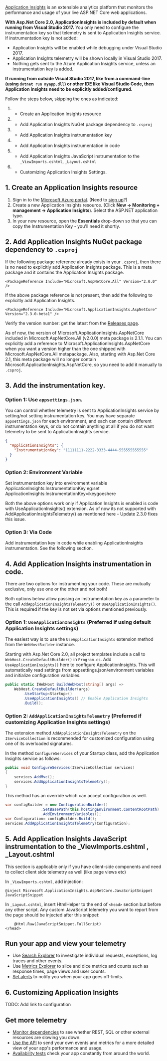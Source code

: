 [Application Insights](https://docs.microsoft.com/azure/application-insights/app-insights-asp-net) is an extensible analytics platform that monitors the performance and usage of your live ASP.NET Core web applications.

**With Asp.Net Core 2.0, ApplicationInsights is included by default when running from Visual Studio 2017.**
You only need to configure the instrumentation key so that telemetry is sent to Application Insights service.
If instrumentation key is not added:
* Application Insights will be enabled while debugging under 
Visual Studio 2017.
* Application Insights telemetry will be shown locally in Visual Studio 2017. 
* Nothing gets sent to the Azure Application Insights service, unless an instrumentation key is added.

**If running from outside Visual Studio 2017, like from a command-line (using `dotnet run myapp.dll`) or other IDE like Visual Studio Code, then Application Insights need to be explicitly added/configured.**

Follow the steps below, skipping the ones as indicated:

1. * Create an Application Insights resource
2. * Add Application Insights NuGet package dependency to `.csproj`
3. * Add Application Insights instrumentation key
4. * Add Application Insights instrumentation in code  
5. * Add Application Insights JavaScript instrumentation to the `_ViewImports.cshtml`,  `_Layout.cshtml`  
6. * Customizing Application Insights Settings.
## 1. Create an Application Insights resource

1. Sign in to the [Microsoft Azure portal](https://portal.azure.com). (Need to [sign up](https://azure.microsoft.com/pricing/free-trial/)?)
2. Create a new Application Insights resource. (Click **New -> Monitoring + management -> Application Insights**). Select the ASP.NET application type.
3. In your new resource, open the **Essentials** drop-down so that you can copy the Instrumentation Key - you'll need it shortly. 

## 2. Add Application Insights NuGet package dependency to `.csproj`

If the following package reference already exists in your `.csproj`, then there is no need to explicitly add Application Insights package. This is a meta package
and it contains the Application Insights package.
```
<PackageReference Include="Microsoft.AspNetCore.All" Version="2.0.0" />
```
If the above package reference is not present, then add the following to explicitly add Application Insights.

```
<PackageReference Include="Microsoft.ApplicationInsights.AspNetCore" Version="2.3.0-beta1" />
```

Verify the version number: get the latest from the [Releases page](https://github.com/Microsoft/ApplicationInsights-aspnetcore/releases). 

As of now, the version of Microsoft.ApplicationInsights.AspNetCore included in Microsoft.AspNetCore.All (v2.0.0) meta package is 2.1.1.
You can explicitly add a reference to Microsoft.ApplicationInsights.AspNetCore when you want a version higher than the one shipped with Microsoft.AspNetCore.All metapackage. Also, starting with Asp.Net Core 2.1, this meta package will no longer contain Microsoft.ApplicationInsights.AspNetCore, so you need to add it manually to `.csproj`.

## 3. Add the instrumentation key. 

### Option 1: Use `appsettings.json`. 

You can control whether telemetry is sent to ApplicationInsights service by setting/not setting instrumentation key. You
may have separate `appsettings.json` for each environment, and each can contain different instrumentation keys, or do not contain anything at all if you do not want
telemetry to be sent to ApplicationInsights service.

```JSON
{
  "ApplicationInsights": {
    "InstrumentationKey": "11111111-2222-3333-4444-555555555555"
  }
}
```
### Option 2: Environment Variable
Set instrumentation key into environment variable  ApplicationInsights:InstrumentationKey
eg:set ApplicationInsights:InstrumentationKey=ikeygoeshere

Both the above options work only if Application Insights is enabled is code with UseApplicationInsights() extension. As of now its not supported with AddApplicationInsightsTelemetry() as mentioned here - Update 2.3.0 fixes this issue.

### Option 3: Via Code
Add instrumentation key in code while enabling ApplicationInsights instrumentation. See the following section. 

## 4. Add Application Insights instrumentation in code.

There are two options for instrumenting your code. These are mutually exclusive, only use one or the other and not both!

Both options below allow passing an instrumentation key as a parameter to the call `AddApplicationInsightsTelemetry()` or `UseApplicationInsights()`. This is required if the key
is not set via options mentioned previously.

### Option 1: `UseApplicationInsights` (Preferred if using default Application Insights settings)

The easiest way is to use the `UseApplicationInsights` extension method from the `WebHostBuilder` instance.

Starting with Asp.Net Core 2.0, all project templates include a call to `WebHost.CreateDefaultBuilder()` in `Program.cs`.
Add `UseApplicationInsights()` here to configure ApplicationInsights.
This will automatically read settings from appsettings.json/environment variables and initialize configuration variables.


```C#
public static IWebHost BuildWebHost(string[] args) =>
    WebHost.CreateDefaultBuilder(args)
        .UseStartup<Startup>()
        .UseApplicationInsights() // Enable Application Insights
        .Build();
```

### Option 2: `AddApplicationInsightsTelemetry` (Preferred if customizing Application Insights settings)

The extension method `AddApplicationInsightsTelemetry` on the `IServiceCollection` is recommended for customized configuration using one of its overloaded signatures.

In the method `ConfigureServices` of your Startup class, add the Application Insights service as follows:

```C#
public void ConfigureServices(IServiceCollection services)
{
    services.AddMvc();
    services.AddApplicationInsightsTelemetry();
}
```

This method has an override which can accept configuration as well. 
```C#
var configBuilder = new ConfigurationBuilder()
                .SetBasePath(this.hostingEnvironment.ContentRootPath)
                .AddEnvironmentVariables();
var Configuration= configBuilder.Build();
services.AddApplicationInsightsTelemetry(Configuration);
```

## 5. Add Application Insights JavaScript instrumentation to the  _ViewImports.cshtml ,  _Layout.cshtml  

This section is applicable only if you have client-side components and need to collect client side telemetry as well (like page views etc)

In `_ViewImports.cshtml`, add injection:

```
@inject Microsoft.ApplicationInsights.AspNetCore.JavaScriptSnippet JavaScriptSnippet
```

In `_Layout.cshtml`, insert HtmlHelper to the end of `<head>` section but before any other script. Any custom JavaScript telemetry you want to report from the page should be injected after this snippet:

```
    @Html.Raw(JavaScriptSnippet.FullScript)
</head>
```

## Run your app and view your telemetry

* Use [Search Explorer](https://azure.microsoft.com/documentation/articles/app-insights-diagnostic-search/) to investigate individual requests, exceptions, log traces and other events.
* Use [Metrics Explorer](https://azure.microsoft.com/documentation/articles/app-insights-metrics-explorer/) to slice and dice metrics and counts such as response times, page views and user counts.
* [Set alerts](https://azure.microsoft.com/documentation/articles/app-insights-alerts/) to notify you when your app goes off-limits.

## 6. Customizing Application Insights
TODO: Add link to configuration

## Get more telemetry

* [Monitor dependencies](https://azure.microsoft.com/documentation/articles/app-insights-dependencies/) to see whether REST, SQL or other external resources are slowing you down.
* [Use the API](https://azure.microsoft.com/documentation/articles/app-insights-api-custom-events-metrics/) to send your own events and metrics for a more detailed view of your app's performance and usage.
* [Availability tests](https://azure.microsoft.com/documentation/articles/app-insights-monitor-web-app-availability/) check your app constantly from around the world.